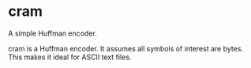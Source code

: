 # cram
A simple Huffman encoder.

cram is a Huffman encoder. It assumes all symbols of interest are bytes. This makes it ideal for ASCII text files.
